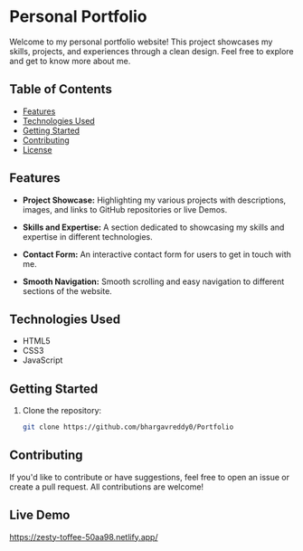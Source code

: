 # Personal Portfolio

Welcome to my personal portfolio website! This project showcases my skills, projects, and experiences through a clean design. Feel free to explore and get to know more about me.

## Table of Contents
- [Features](#features)
- [Technologies Used](#technologies-used)
- [Getting Started](#getting-started)
- [Contributing](#contributing)
- [License](#license)

## Features

- **Project Showcase:** Highlighting my various projects with descriptions, images, and links to GitHub repositories or live Demos.

- **Skills and Expertise:** A section dedicated to showcasing my skills and expertise in different technologies.

- **Contact Form:** An interactive contact form for users to get in touch with me.

- **Smooth Navigation:** Smooth scrolling and easy navigation to different sections of the website.

## Technologies Used

- HTML5
- CSS3
- JavaScript

## Getting Started

1. Clone the repository:
   ```bash
   git clone https://github.com/bhargavreddy0/Portfolio

## Contributing
If you'd like to contribute or have suggestions, feel free to open an issue or create a pull request. All contributions are welcome!
## Live Demo
https://zesty-toffee-50aa98.netlify.app/

